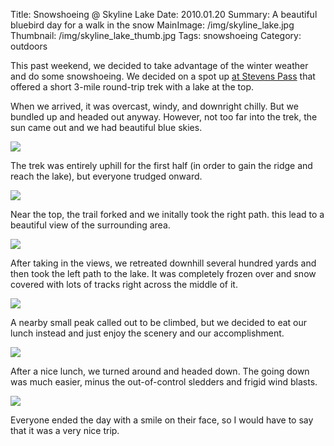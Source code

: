 Title: Snowshoeing @ Skyline Lake
Date: 2010.01.20
Summary: A beautiful bluebird day for a walk in the snow
MainImage: /img/skyline_lake.jpg
Thumbnail: /img/skyline_lake_thumb.jpg
Tags: snowshoeing
Category: outdoors

This past weekend, we decided to take advantage of the winter weather and do some snowshoeing. We decided on a spot up [at Stevens Pass][Map] that offered a short 3-mile round-trip trek with a lake at the top.

When we arrived, it was overcast, windy, and downright chilly. But we bundled up and headed out anyway. However, not too far into the trek, the sun came out and we had beautiful blue skies.

<p><img src="/img/outdoors/skylinesnowshoe/headingout.jpg" class="smallimg" /></p>

The trek was entirely uphill for the first half (in order to gain the ridge and reach the lake), but everyone trudged onward.

<p><img src="/img/outdoors/skylinesnowshoe/longhill.jpg" class="smallimg" /></p>

Near the top, the trail forked and we initally took the right path. this lead to a beautiful view of the surrounding area.

<p><img src="/img/outdoors/skylinesnowshoe/atthetop.jpg" class="smallimg" /></p>

After taking in the views, we retreated downhill several hundred yards and then took the left path to the lake. It was completely frozen over and snow covered with lots of tracks right across the middle of it.

<p><img src="/img/outdoors/skylinesnowshoe/atthelake.jpg" class="smallimg" /></p>

A nearby small peak called out to be climbed, but we decided to eat our lunch instead and just enjoy the scenery and our accomplishment.

<p><img src="/img/outdoors/skylinesnowshoe/frozenlake.jpg" class="smallimg" /></p>

After a nice lunch, we turned around and headed down. The going down was much easier, minus the out-of-control sledders and frigid wind blasts.

<p><img src="/img/outdoors/skylinesnowshoe/alldone.jpg" class="smallimg" /></p>

Everyone ended the day with a smile on their face, so I would have to say that it was a very nice trip.

[Map]: http://maps.google.com/maps?hl=en&amp;q=Stevens+Pass,+Leavenworth,+WA+98826&amp;ie=UTF8&amp;hq=&amp;hnear=Stevens+Pass,+Leavenworth,+Chelan,+Washington+98826&amp;ll=47.75127,-121.090879&amp;spn=0.021092,0.038195&amp;t=h&amp;z=15
